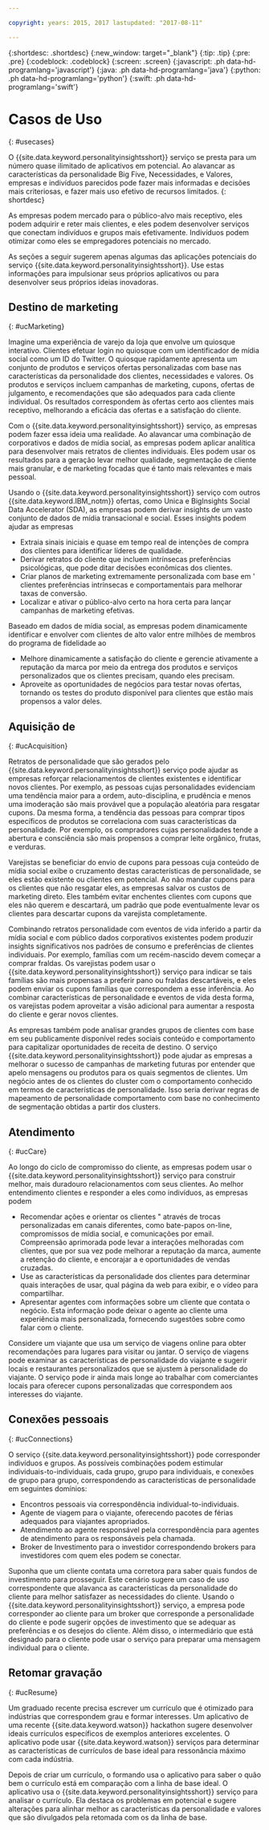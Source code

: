 ```yaml
---

copyright: years: 2015, 2017 lastupdated: "2017-08-11"

---
```


{:shortdesc: .shortdesc}
{:new_window: target="_blank"}
{:tip: .tip}
{:pre: .pre}
{:codeblock: .codeblock}
{:screen: .screen}
{:javascript: .ph data-hd-programlang='javascript'}
{:java: .ph data-hd-programlang='java'}
{:python: .ph data-hd-programlang='python'}
{:swift: .ph data-hd-programlang='swift'}

# Casos de Uso
{: #usecases}

O {{site.data.keyword.personalityinsightsshort}} serviço se presta para um número quase ilimitado de aplicativos em potencial. Ao alavancar as características da personalidade Big Five, Necessidades, e Valores, empresas e indivíduos parecidos pode fazer mais informadas e decisões mais criteriosas, e fazer mais uso efetivo de recursos limitados.
{: shortdesc}

As empresas podem mercado para o público-alvo mais receptivo, eles podem adquirir e reter mais clientes, e eles podem desenvolver serviços que conectam indivíduos e grupos mais efetivamente. Indivíduos podem otimizar como eles se empregadores potenciais no mercado.

As seções a seguir sugerem apenas algumas das aplicações potenciais do serviço {{site.data.keyword.personalityinsightsshort}}. Use estas informações para impulsionar seus próprios aplicativos ou para desenvolver seus próprios ideias inovadoras.

## Destino de marketing
{: #ucMarketing}

Imagine uma experiência de varejo da loja que envolve um quiosque interativo. Clientes efetuar login no quiosque com um identificador de mídia social como um ID do Twitter. O quiosque rapidamente apresenta um conjunto de produtos e serviços ofertas personalizadas com base nas características da personalidade dos clientes, necessidades e valores. Os produtos e serviços incluem campanhas de marketing, cupons, ofertas de julgamento, e recomendações que são adequados para cada cliente individual. Os resultados correspondem às ofertas certo aos clientes mais receptivo, melhorando a eficácia das ofertas e a satisfação do cliente.

Com o {{site.data.keyword.personalityinsightsshort}} serviço, as empresas podem fazer essa ideia uma realidade. Ao alavancar uma combinação de corporativos e dados de mídia social, as empresas podem aplicar analítica para desenvolver mais retratos de clientes individuais. Eles podem usar os resultados para a geração levar melhor qualidade, segmentação de cliente mais granular, e de marketing focadas que é tanto mais relevantes e mais pessoal.

Usando o {{site.data.keyword.personalityinsightsshort}} serviço com outros {{site.data.keyword.IBM_notm}} ofertas, como Unica e BigInsights Social Data Accelerator (SDA), as empresas podem derivar insights de um vasto conjunto de dados de mídia transacional e social. Esses insights podem ajudar as empresas

-  Extraia sinais iniciais e quase em tempo real de intenções de compra dos clientes para identificar líderes de qualidade.
-   Derivar retratos do cliente que incluem intrínsecas preferências psicológicas, que pode ditar decisões econômicas dos clientes.
-   Criar planos de marketing extremamente personalizada com base em ' clientes preferências intrínsecas e comportamentais para melhorar taxas de conversão.
-   Localizar e ativar o público-alvo certo na hora certa para lançar campanhas de marketing efetivas.

Baseado em dados de mídia social, as empresas podem dinamicamente identificar e envolver com clientes de alto valor entre milhões de membros do programa de fidelidade ao

- Melhore dinamicamente a satisfação do cliente e gerencie ativamente a reputação da marca por meio da entrega dos produtos e serviços personalizados que os clientes precisam, quando eles precisam.
- Aproveite as oportunidades de negócios para testar novas ofertas, tornando os testes do produto disponível para clientes que estão mais propensos a valor deles.

## Aquisição de
{: #ucAcquisition}

Retratos de personalidade que são gerados pelo {{site.data.keyword.personalityinsightsshort}} serviço pode ajudar as empresas reforçar relacionamentos de clientes existentes e identificar novos clientes. Por exemplo, as pessoas cujas personalidades evidenciam uma tendência maior para a ordem, auto-disciplina, e prudência e menos uma imoderação são mais provável que a população aleatória para resgatar cupons. Da mesma forma, a tendência das pessoas para comprar tipos específicos de produtos se correlaciona com suas características da personalidade. Por exemplo, os compradores cujas personalidades tende a abertura e consciência são mais propensos a comprar leite orgânico, frutas, e verduras.

Varejistas se beneficiar do envio de cupons para pessoas cuja conteúdo de mídia social exibe o cruzamento destas características de personalidade, se eles estão existente ou clientes em potencial. Ao não mandar cupons para os clientes que não resgatar eles, as empresas salvar os custos de marketing direto. Eles também evitar enchentes clientes com cupons que eles não querem e descartará, um padrão que pode eventualmente levar os clientes para descartar cupons da varejista completamente.

Combinando retratos personalidade com eventos de vida inferido a partir da mídia social e com público dados corporativos existentes podem produzir insights significativos nos padrões de consumo e preferências de clientes individuais. Por exemplo, famílias com um recém-nascido devem começar a comprar fraldas. Os varejistas podem usar o {{site.data.keyword.personalityinsightsshort}} serviço para indicar se tais famílias são mais propensas a preferir pano ou fraldas descartáveis, e eles podem enviar os cupons famílias que correspondem a esse inferência. Ao combinar características de personalidade e eventos de vida desta forma, os varejistas podem aproveitar a visão adicional para aumentar a resposta do cliente e gerar novos clientes. <!-- Sending coupons for such products to customers whose personality characteristics and life situations make them more likely to use them can increase customer response and generate new customers. -->

As empresas também pode analisar grandes grupos de clientes com base em seu publicamente disponível redes sociais conteúdo e comportamento para capitalizar oportunidades de receita de destino. O serviço {{site.data.keyword.personalityinsightsshort}} pode ajudar as empresas a melhorar o sucesso de campanhas de marketing futuras por entender que apelo mensagens ou produtos para os quais segmentos de clientes. Um negócio antes de os clientes do cluster com o comportamento conhecido em termos de características de personalidade. Isso seria derivar regras de mapeamento de personalidade comportamento com base no conhecimento de segmentação obtidas a partir dos clusters.

## Atendimento
{: #ucCare}

Ao longo do ciclo de compromisso do cliente, as empresas podem usar o {{site.data.keyword.personalityinsightsshort}} serviço para construir melhor, mais duradouro relacionamentos com seus clientes. Ao melhor entendimento clientes e responder a eles como indivíduos, as empresas podem

-   Recomendar ações e orientar os clientes " através de trocas personalizadas em canais diferentes, como bate-papos on-line, compromissos de mídia social, e comunicações por email. Compreensão aprimorada pode levar a interações melhoradas com clientes, que por sua vez pode melhorar a reputação da marca, aumente a retenção do cliente, e encorajar a e oportunidades de vendas cruzadas.
-   Use as características da personalidade dos clientes para determinar quais interações de usar, qual página da web para exibir, e o vídeo para compartilhar.
-   Apresentar agentes com informações sobre um cliente que contata o negócio. Esta informação pode deixar o agente ao cliente uma experiência mais personalizada, fornecendo sugestões sobre como falar com o cliente.

Considere um viajante que usa um serviço de viagens online para obter recomendações para lugares para visitar ou jantar. O serviço de viagens pode examinar as características de personalidade do viajante e sugerir locais e restaurantes personalizados que se ajustem à personalidade do viajante. O serviço pode ir ainda mais longe ao trabalhar com comerciantes locais para oferecer cupons personalizadas que correspondem aos interesses do viajante.

## Conexões pessoais
{: #ucConnections}

O serviço {{site.data.keyword.personalityinsightsshort}} pode corresponder indivíduos e grupos. As possíveis combinações podem estimular individuais-to-individuais, cada grupo, grupo para individuais, e conexões de grupo para grupo, correspondendo as características de personalidade em seguintes domínios:

<!--

Healthcare provider to patient. A cognitive-care use case developed by the {{site.data.keyword.IBM_notm}} Australia team improves the satisfaction level of such interactions by matching patients with doctors who have a compatible personality.

-->

-   Encontros pessoais via correspondência individual-to-individuais.
-   Agente de viagem para o viajante, oferecendo pacotes de férias adequados para viajantes apropriados.
-   Atendimento ao agente responsável pela correspondência para agentes de atendimento para os responsáveis pela chamada.
-   Broker de Investimento para o investidor correspondendo brokers para investidores com quem eles podem se conectar.

Suponha que um cliente contata uma corretora para saber quais fundos de investimento para prosseguir. Este cenário sugere um caso de uso correspondente que alavanca as características da personalidade do cliente para melhor satisfazer as necessidades do cliente. Usando o {{site.data.keyword.personalityinsightsshort}} serviço, a empresa pode corresponder ao cliente para um broker que corresponde a personalidade do cliente e pode sugerir opções de investimento que se adequar as preferências e os desejos do cliente. Além disso, o intermediário que está designado para o cliente pode usar o serviço para preparar uma mensagem individual para o cliente.

## Retomar gravação
{: #ucResume}

Um graduado recente precisa escrever um currículo que é otimizado para indústrias que correspondem grau e formar interesses. Um aplicativo de uma recente {{site.data.keyword.watson}} hackathon sugere desenvolver ideais currículos específicos de exemplos anteriores excelentes. O aplicativo pode usar {{site.data.keyword.watson}} serviços para determinar as características de currículos de base ideal para ressonância máximo com cada indústria.

Depois de criar um currículo, o formando usa o aplicativo para saber o quão bem o currículo está em comparação com a linha de base ideal. O aplicativo usa o {{site.data.keyword.personalityinsightsshort}} serviço para analisar o currículo. Ela destaca os problemas em potencial e sugere alterações para alinhar melhor as características da personalidade e valores que são divulgados pela retomada com os da linha de base.
